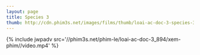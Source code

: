 ```yaml
---
layout: page
title: Species 3
thumb: http://cdn.phim3s.net/images/films/thumb/loai-ac-doc-3-species-3.jpg
---
```

{% include jwpadv src='//phim3s.net/phim-le/loai-ac-doc-3_894/xem-phim//video.mp4' %}